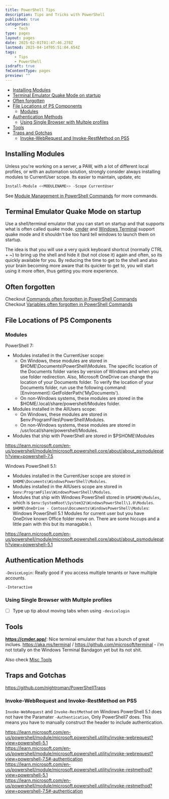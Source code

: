 ```yaml
---
title: PowerShell Tips
description: Tips and Tricks with PowerShell
published: true
categories:
    - Tech
type: pages
layout: pages
date: 2025-02-01T01:47:46.278Z
lastmod: 2025-04-14T05:51:04.654Z
tags:
    - Tips
    - PowerShell
isdraft: true
fmContentType: pages
preview: ""
---
```


<!--- cSpell:disable --->
* [Installing Modules](#installing-modules)
* [Terminal Emulator Quake Mode on startup](#terminal-emulator-quake-mode-on-startup)
* [Often forgotten](#often-forgotten)
* [File Locations of PS Components](#file-locations-of-ps-components)
  * [Modules](#modules)
* [Authentication Methods](#authentication-methods)
  * [Using Single Browser with Multple profiles](#using-single-browser-with-multple-profiles)
* [Tools](#tools)
* [Traps and Gotchas](#traps-and-gotchas)
  * [Invoke-WebRequest and Invoke-RestMethod on PS5](#invoke-webrequest-and-invoke-restmethod-on-ps5)
<!--- cSpell:enable --->

## Installing Modules

Unless you're working on a server, a PAW, with a lot of different local profiles, or with an automation solution, strongly consider always installing modules to CurrentUser scope. Its easier to maintain, update, etc

```powershell
Install-Module <<MODULENAME>> -Scope CurrentUser
```

See [Module Management in PowerShell Commands](powershell-commands.md#module-management) for more commands.

## Terminal Emulator Quake Mode on startup

Use a shell/terminal emulator that you can start on startup and that supports what is often called quake mode. [cmder](https://cmder.app/) and [Windows Terminal](https://aka.ms/terminal) support quake mode and it shouldn't be too hard tell windows to launch them on startup.

The idea is that you will use a very quick keyboard shortcut (normally CTRL + ~) to bring up the shell and hide it (but not close it) again and often, so its quickly available for you. By reducing the time to get to the shell and also your brain becoming more aware that its quicker to get to, you will start using it more often, thus getting you more experience.

## Often forgotten

Checkout [Commands often forgotten in PowerShell Commands](powershell-commands.md#commands-often-forgotten)\
Checkout [Variables often forgotten in PowerShell Commands](powershell-commands.md#variables-often-forgotten)

## File Locations of PS Components

### Modules

PowerShell 7:

* Modules installed in the CurrentUser scope:
  * On Windows, these modules are stored in $HOME\Documents\PowerShell\Modules. The specific location of the Documents folder varies by version of Windows and when you use folder redirection. Also, Microsoft OneDrive can change the location of your Documents folder. To verify the location of your Documents folder, run use the following command: [Environment]::GetFolderPath('MyDocuments').
  * On non-Windows systems, these modules are stored in the $HOME/.local/share/powershell/Modules folder.
* Modules installed in the AllUsers scope:
  * On Windows, these modules are stored in $env:ProgramFiles\PowerShell\Modules.
  * On non-Windows systems, these modules are stored in /usr/local/share/powershell/Modules.
* Modules that ship with PowerShell are stored in $PSHOME\Modules

<https://learn.microsoft.com/en-us/powershell/module/microsoft.powershell.core/about/about_psmodulepath?view=powershell-7.5>

Windows PowerShell 5.1:

* Modules installed in the CurrentUser scope are stored in `$HOME\Documents\WindowsPowerShell\Modules`.
* Modules installed in the AllUsers scope are stored in `$env:ProgramFiles\WindowsPowerShell\Modules`.
* Modules that ship with Windows PowerShell stored in `$PSHOME\Modules`, which is `$env:SystemRoot\System32\WindowsPowerShell\1.0\Modules`.
* `$HOME\OneDrive - Contoso\Documents\WindowsPowerShell\Modules`: Windows PowerShell 5.1 Modules for current user but you have OneDrive known Office folder move on. There are some hiccups and a little pain with this but its managable.\

<https://learn.microsoft.com/en-us/powershell/module/microsoft.powershell.core/about/about_psmodulepath?view=powershell-5.1>

## Authentication Methods

`-DeviceLogin`: Really good if you access multiple tenants or have multiple accounts.

`-Interactive`

### Using Single Browser with Multple profiles

* [ ] Type up tip about moving tabs when using `-devicelogin`

## Tools

**<https://cmder.app/>**: Nice terminal emulater that has a bunch of great inclues.
<https://aka.ms/terminal> / <https://github.com/microsoft/terminal> - i'm not totally on the Windows Terminal Bandagon yet but its not shit.

Also check [Misc Tools](misc-tools.md)

## Traps and Gotchas

<https://github.com/nightroman/PowerShellTraps>

### Invoke-WebRequest and Invoke-RestMethod on PS5

`Invoke-WebRequest` and `Invoke-RestMethod` on Windows PowerShell 5.1 does not have the Paramater `-Authentication`, Only PowerShell7 does. This means you have to manually construct the header to include authentication.

<https://learn.microsoft.com/en-us/powershell/module/microsoft.powershell.utility/invoke-webrequest?view=powershell-5.1>\
<https://learn.microsoft.com/en-us/powershell/module/microsoft.powershell.utility/invoke-webrequest?view=powershell-7.5#-authentication>\
<https://learn.microsoft.com/en-us/powershell/module/microsoft.powershell.utility/invoke-restmethod?view=powershell-5.1>\
<https://learn.microsoft.com/en-us/powershell/module/microsoft.powershell.utility/invoke-restmethod?view=powershell-7.5#-authentication>
